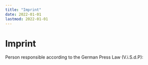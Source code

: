 ```yaml
---
title: "Imprint"
date: 2022-01-01
lastmod: 2022-01-01
---
```


# Imprint

Person responsible according to the German Press Law (V.i.S.d.P): 

